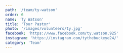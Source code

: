 ```yaml
---
path: '/team/ty-watson'
order: 6
name: 'Ty Watson'
title: 'Tour Pastor'
photo: '/images/volunteers/ty.jpg'
facebook: 'https://www.facebook.com/ty.watson.925'
instagram: 'https://instagram.com/tythebuckeye24/'
category: 'Team'
---
```


